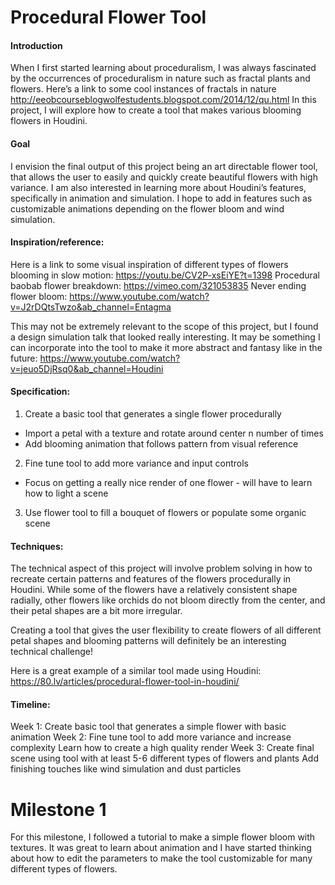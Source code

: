 # Procedural Flower Tool

#### Introduction
When I first started learning about proceduralism, I was always fascinated by the occurrences of proceduralism in nature such as fractal plants and flowers. Here’s a link to some cool instances of fractals in nature http://eeobcourseblogwolfestudents.blogspot.com/2014/12/qu.html 
In this project, I will explore how to create a tool that makes various blooming flowers in Houdini. 

#### Goal
I envision the final output of this project being an art directable flower tool, that allows the user to easily and quickly create beautiful flowers with high variance. I am also interested in learning more about Houdini’s features, specifically in animation and simulation. I hope to add in features such as customizable animations depending on the flower bloom and wind simulation. 

#### Inspiration/reference:
Here is a link to some visual inspiration of different types of flowers blooming in slow motion: https://youtu.be/CV2P-xsEiYE?t=1398
Procedural baobab flower breakdown: https://vimeo.com/321053835
Never ending flower bloom: https://www.youtube.com/watch?v=J2rDQtsTwzo&ab_channel=Entagma

This may not be extremely relevant to the scope of this project, but I found a design simulation talk that looked really interesting. It may be something I can incorporate into the tool to make it more abstract and fantasy like in the future: https://www.youtube.com/watch?v=jeuo5DjRsq0&ab_channel=Houdini

#### Specification:
1. Create a basic tool that generates a single flower procedurally
- Import a petal with a texture and rotate around center n number of times
- Add blooming animation that follows pattern from visual reference
2. Fine tune tool to add more variance and input controls
- Focus on getting a really nice render of one flower - will have to learn how to light a scene
3. Use flower tool to fill a bouquet of flowers or populate some organic scene


#### Techniques:
The technical aspect of this project will involve problem solving in how to recreate certain patterns and features of the flowers procedurally in Houdini. While some of the flowers have a relatively consistent shape radially, other flowers like orchids do not bloom directly from the center, and their petal shapes are a bit more irregular.

Creating a tool that gives the user flexibility to create flowers of all different petal shapes and blooming patterns will definitely be an interesting technical challenge!

Here is a great example of a similar tool made using Houdini: https://80.lv/articles/procedural-flower-tool-in-houdini/ 

#### Timeline:
Week 1: 
Create basic tool that generates a simple flower with basic animation
Week 2:
Fine tune tool to add more variance and increase complexity
Learn how to create a high quality render
Week 3:
Create final scene using tool with at least 5-6 different types of flowers and plants
Add finishing touches like wind simulation and dust particles 

# Milestone 1
For this milestone, I followed a tutorial to make a simple flower bloom with textures. It was great to learn about animation and I have started thinking about how to edit the parameters to make the tool customizable for many different types of flowers. 

